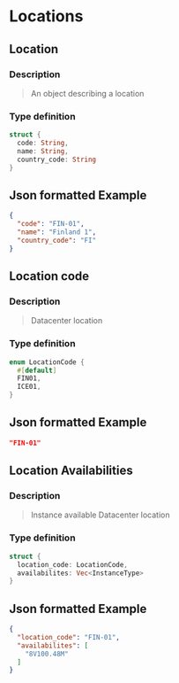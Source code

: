 # Locations

## Location

### Description

>An object describing a location

### Type definition

```rust
struct {
  code: String,
  name: String,
  country_code: String
}
```

## Json formatted Example

```json
{
  "code": "FIN-01",
  "name": "Finland 1",
  "country_code": "FI"
}
```

## Location code

### Description

>Datacenter location

### Type definition

```rust
enum LocationCode {
  #[default]
  FIN01,
  ICE01,
} 
```

## Json formatted Example

```json
"FIN-01"
```

## Location Availabilities

### Description

>Instance available Datacenter location

### Type definition

```rust
struct {
  location_code: LocationCode,
  availabilites: Vec<InstanceType>
}
```

## Json formatted Example

```json
{
  "location_code": "FIN-01",
  "availabilites": [
    "8V100.48M"
  ]
}
```

